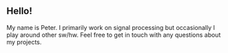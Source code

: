 ## Hello!
My name is Peter. I primarily work on signal processing but occasionally I play around other sw/hw. Feel free to get in touch with any questions about my projects.
